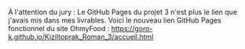 À l'attention du jury :
Le GitHub Pages du projet 3 n'est plus le lien que j'avais mis dans mes livrables.
Voici le nouveau lien GitHub Pages fonctionnel du site OhmyFood : https://goro-k.github.io/Kiziltoprak_Roman_3/accueil.html
